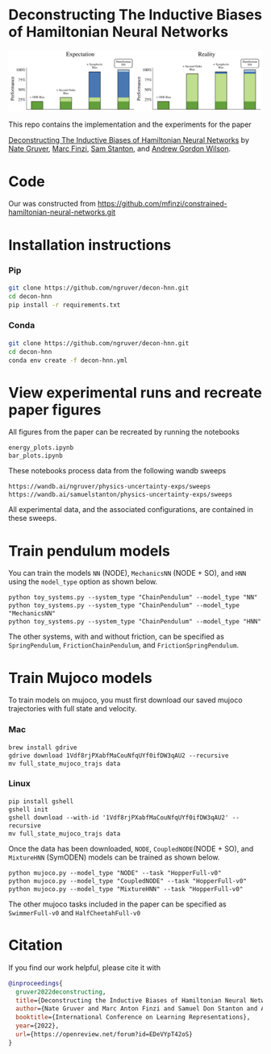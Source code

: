 # Deconstructing The Inductive Biases of Hamiltonian Neural Networks
<p align="center">
  <img src="/assets/figure1.png" width=900>
</p>
This repo contains the implementation and the experiments for the paper 

[Deconstructing The Inductive Biases of Hamiltonian Neural Networks](https://openreview.net/forum?id=EDeVYpT42oS)
by [Nate Gruver](https://ngruver.github.io/), [Marc Finzi](https://mfinzi.github.io/), [Sam Stanton](https://samuelstanton.github.io/), and [Andrew Gordon Wilson](https://cims.nyu.edu/~andrewgw/). 

# Code

Our was constructed from
https://github.com/mfinzi/constrained-hamiltonian-neural-networks.git

# Installation instructions

### Pip
```bash
git clone https://github.com/ngruver/decon-hnn.git
cd decon-hnn
pip install -r requirements.txt
```
### Conda
```bash
git clone https://github.com/ngruver/decon-hnn.git
cd decon-hnn
conda env create -f decon-hnn.yml
```

# View experimental runs and recreate paper figures

All figures from the paper can be recreated by running the notebooks

```
energy_plots.ipynb
bar_plots.ipynb
```

These notebooks process data from the following wandb sweeps

```
https://wandb.ai/ngruver/physics-uncertainty-exps/sweeps
https://wandb.ai/samuelstanton/physics-uncertainty-exps/sweeps
```

All experimental data, and the associated configurations, are contained in these sweeps.

# Train pendulum models

You can train the models ``NN`` (NODE), ``MechanicsNN`` (NODE + SO), and ``HNN`` using the ``model_type`` option as shown below.

```
python toy_systems.py --system_type "ChainPendulum" --model_type "NN"
python toy_systems.py --system_type "ChainPendulum" --model_type "MechanicsNN"
python toy_systems.py --system_type "ChainPendulum" --model_type "HNN"
```

The other systems, with and without friction, can be specified as ``SpringPendulum``, ``FrictionChainPendulum``, and ``FrictionSpringPendulum``. 

# Train Mujoco models

To train models on mujoco, you must first download our saved mujoco trajectories with full state and velocity.

### Mac

```
brew install gdrive
gdrive download 1Vdf8rjPXabfMaCouNfqUYf0ifDW3qAU2 --recursive
mv full_state_mujoco_trajs data
```

### Linux

```
pip install gshell
gshell init
gshell download --with-id '1Vdf8rjPXabfMaCouNfqUYf0ifDW3qAU2' --recursive
mv full_state_mujoco_trajs data
```

Once the data has been downloaded, ``NODE``, ``CoupledNODE``(NODE + SO), and ``MixtureHNN`` (SymODEN) models can be trained as shown below.

```
python mujoco.py --model_type "NODE" --task "HopperFull-v0"
python mujoco.py --model_type "CoupledNODE" --task "HopperFull-v0"
python mujoco.py --model_type "MixtureHNN" --task "HopperFull-v0"
```

The other mujoco tasks included in the paper can be specified as ``SwimmerFull-v0`` and     ``HalfCheetahFull-v0``

# Citation

If you find our work helpful, please cite it with
```bibtex
@inproceedings{
  gruver2022deconstructing,
  title={Deconstructing the Inductive Biases of Hamiltonian Neural Networks},
  author={Nate Gruver and Marc Anton Finzi and Samuel Don Stanton and Andrew Gordon Wilson},
  booktitle={International Conference on Learning Representations},
  year={2022},
  url={https://openreview.net/forum?id=EDeVYpT42oS}
}
```

